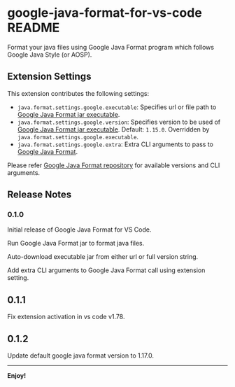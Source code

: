# google-java-format-for-vs-code README

Format your java files using Google Java Format program which follows Google Java Style (or AOSP).

## Extension Settings

This extension contributes the following settings:

* `java.format.settings.google.executable`: Specifies url or file path to [Google Java Format jar executable](https://github.com/google/google-java-format/releases).
* `java.format.settings.google.version`: Specifies version to be used of [Google Java Format jar executable](https://github.com/google/google-java-format/releases). Default: `1.15.0`. Overridden by `java.format.settings.google.executable`.
* `java.format.settings.google.extra`: Extra CLI arguments to pass to [Google Java Format](https://github.com/google/google-java-format).

Please refer [Google Java Format repository](https://github.com/google/google-java-format) for available versions and CLI arguments.

## Release Notes

### 0.1.0

Initial release of Google Java Format for VS Code.

Run Google Java Format jar to format java files.

Auto-download executable jar from either url or full version string.

Add extra CLI arguments to Google Java Format call using extension setting.

## 0.1.1

Fix extension activation in vs code v1.78.

## 0.1.2

Update default google java format version to 1.17.0.

---
**Enjoy!**
